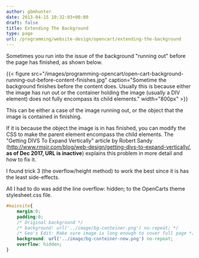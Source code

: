 ```yaml
---
author: gbmhunter
date: 2013-04-15 10:32:03+00:00
draft: false
title: Extending The Background
type: page
url: /programming/website-design/opencart/extending-the-background
---
```


Sometimes you run into the issue of the background "running out" before the page has finished, as shown below.

{{< figure src="/images/programming-opencart/open-cart-background-running-out-before-content-finishes.jpg" caption="Sometime the background finishes before the content does. Usually this is because either the image has run out or the container holding the image (usually a DIV element) does not fully encompass its child elements."  width="800px" >}}

This can be either a case of the image running out, or the object that the image is contained in finishing.

If it is because the object the image is in has finished, you can modify the CSS to make the parent element encompass the child elements. The "Getting DIVS To Expand Vertically" article by Robert Sandy (http://www.rmsjr.com/blog/web-design/getting-divs-to-expand-vertically/, **as of Dec 2017, URL is inactive**) explains this problem in more detail and how to fix it.

I found trick 3 (the overflow/height method) to work the best since it is has the least side-effects.

All I had to do was add the line overflow: hidden; to the OpenCarts theme stylesheet.css file.

```css    
#mainsite{
	margin:0;
	padding:0;
	/* Original background */
	/* background: url('../image/bg-conteiner.png') no-repeat; */
	/* Geo's Edit: Make sure image is long enough to cover full page */
	background: url('../image/bg-conteiner-new.png') no-repeat;
	overflow: hidden;
}
```